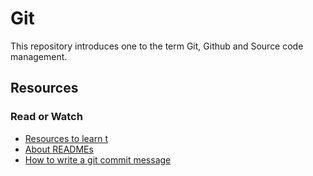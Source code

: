 # **Git**
This repository introduces one to the term Git, Github and Source code management.
## **Resources**
### **Read or Watch**
- [Resources to learn t](https://alx-intranet.hbtn.io/rltoken/YtcpriOT-x-WiyScwLpn4Q)
- [About READMEs](https://alx-intranet.hbtn.io/rltoken/R7MeJ8alpK3JoVF8w24wiQ)
- [How to write a git commit message](https://alx-intranet.hbtn.io/rltoken/FYsjjR-97Hk4NJtgqzWdtQ)
